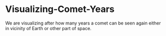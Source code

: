 # Visualizing-Comet-Years
We are visualizing after how many years a comet can be seen again either in vicinity of Earth or other part of space.
